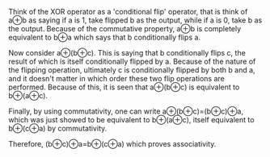 Think of the XOR operator as a 'conditional flip' operator, that is think of a⊕b
as saying if a is 1, take flipped b as the output, while if a
is 0, take b as the output. Because of the commutative property, a⊕b
is completely equivalent to b⊕a
which says that b conditionally flips a.

Now consider a⊕(b⊕c). This is saying that b conditionally flips c, the result of which is itself conditionally flipped by a. Because of the nature of the flipping operation, ultimately c
is conditionally flipped by both b and a, and it doesn't matter in which order these two flip
operations are performed. Because of this, it is seen that a⊕(b⊕c) is equivalent to b⊕(a⊕c).

Finally, by using commutativity, one can write a⊕(b⊕c)=(b⊕c)⊕a, which was just showed to be
equivalent to b⊕(a⊕c), itself equivalent to b⊕(c⊕a) by commutativity.

Therefore, (b⊕c)⊕a=b⊕(c⊕a) which proves associativity.
